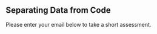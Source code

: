 <script src="https://fast.wistia.com/embed/medias/c0knfkrcgi.jsonp" async></script><script src="https://fast.wistia.com/assets/external/E-v1.js" async></script><div class="wistia_responsive_padding" style="padding:56.25% 0 0 0;position:relative;"><div class="wistia_responsive_wrapper" style="height:100%;left:0;position:absolute;top:0;width:100%;"><div class="wistia_embed wistia_async_c0knfkrcgi videoFoam=true" style="height:100%;width:100%">&nbsp;</div></div></div>
<h2>Separating Data from Code</h2><p>
Please enter your email below to take a short assessment.
</p>

<script src="https://cdnjs.cloudflare.com/ajax/libs/js-cookie/2.1.4/js.cookie.min.js"></script>
<iframe id="quiz" src=""
frameborder="0" style="width:100%;max-width:700px;" height="800"></iframe>
<script> 
document.getElementById('quiz').src =
"https://www.classmarker.com/online-test/start?quiz=7px597a46e067919" +
"&cm_fn=" + Cookies.get("studentName") + 
"&cm_ln=" + Cookies.get("studentName") + 
"&cm_e=" + Cookies.get("studentEmail") +
"&cm_user_id=" + Cookies.get("studentId")  ; 
</script>